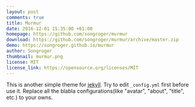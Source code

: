 ```yaml
---
layout: post
comments: true
title: Murmur
date: 2016-12-01 15:35:00 +01:00
homepage: https://github.com/songroger/murmur
download: https://github.com/songroger/murmur/archive/master.zip
demo: https://songroger.github.io/murmur
author: Songroger
thumbnail: murmur.png
license: MIT
license_link: https://opensource.org/licenses/MIT
---
```


This is another simple theme for [jekyll](https://jekyllrb.com/). Try to edit `_config.yml` first before use it. Replace all the blabla configurations(like "avatar", "about", "title", etc.) to your owns.
